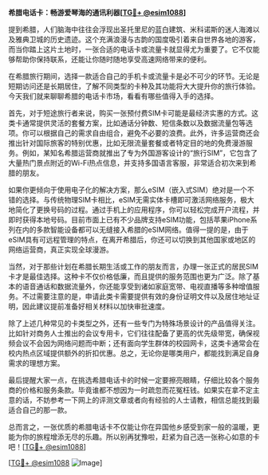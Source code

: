 **希腊电话卡：畅游爱琴海的通讯利器[[TG💪+ @esim1088](https://t.me/s/esim1088)]**

提到希腊，人们脑海中往往会浮现出圣托里尼的蓝白建筑、米科诺斯的迷人海滩以及雅典卫城的历史遗迹。这个充满浪漫与古韵的国度吸引着来自世界各地的游客，而当你踏上这片土地时，一张合适的电话卡或流量卡就显得尤为重要了。它不仅能够帮助你保持联系，还能让你随时随地享受高速网络带来的便利。

在希腊旅行期间，选择一款适合自己的手机卡或流量卡是必不可少的环节。无论是短期访问还是长期居住，了解不同类型的卡种及其功能将大大提升你的旅行体验。今天我们就来聊聊希腊的电话卡市场，看看有哪些值得入手的选择。

首先，对于短途旅行者来说，购买一张预付费SIM卡可能是最经济实惠的方式。这类卡通常提供灵活的套餐方案，比如通话分钟数、短信条数以及数据流量包等选项。你可以根据自己的需求自由组合，避免不必要的浪费。此外，许多运营商还会推出针对国际旅客的特别优惠，比如无限流量套餐或者特定目的地的免费漫游服务。例如，某知名希腊运营商就推出了专为外国游客设计的“旅行SIM”，它包含了大量热门景点附近的Wi-Fi热点信息，并支持多国语言客服，非常适合初次来到希腊的朋友。

如果你更倾向于使用电子化的解决方案，那么eSIM（嵌入式SIM）绝对是一个不错的选择。与传统物理SIM卡相比，eSIM无需实体卡槽即可激活网络服务，极大地简化了更换号码的过程。通过手机上的应用程序，你可以轻松完成开户流程，并即时获得本地号码。目前市面上已有不少品牌支持eSIM功能，包括苹果iPhone系列在内的多款智能设备都可以无缝接入希腊的eSIM网络。值得一提的是，由于eSIM具有可远程管理的特点，在离开希腊后，你还可以切换到其他国家或地区的网络运营商，真正实现全球漫游。

当然，对于那些计划在希腊长期生活或工作的朋友而言，办理一张正式的居民SIM卡才是最佳选择。这种卡不仅价格低廉，而且提供的服务范围也更为广泛。除了基本的语音通话和数据流量外，你还能享受到诸如家庭宽带、电视直播等多种增值服务。不过需要注意的是，申请此类卡需要提供有效的身份证明文件以及居住地址证明，因此建议提前准备好相关材料以加快审批速度。

除了上述几种常见的卡类型之外，还有一些专门为特殊场景设计的产品值得关注。比如针对商务人士推出的会议专用卡，它们往往配备了更高的优先级带宽，确保视频会议不会因为网络问题而中断；还有面向学生群体的校园网卡，这类卡通常会在校内热点区域提供额外的折扣优惠。总之，无论你是哪类用户，都能找到满足自身需求的理想方案。

最后提醒大家一点，在挑选希腊电话卡的时候一定要擦亮眼睛，仔细比较各个服务商的价格和服务条款。毕竟谁都不想因为一时疏忽而花冤枉钱。如果实在拿不定主意的话，不妨参考一下网上的评测文章或者向有经验的人士请教，相信总能找到最适合自己的那一款。

总而言之，一张优质的希腊电话卡不仅能让你在异国他乡感受到家一般的温暖，更能为你的旅程增添无尽的乐趣。所以别再犹豫啦，赶紧为自己选一张称心如意的卡吧！[[TG💪+ @esim1088](https://t.me/s/esim1088)]

[[TG💪+ @esim1088](https://t.me/s/esim1088) ![Image](https://i.postimg.cc/4NQfJmqS/Snipaste-2025-05-13-00-14-12.png)]